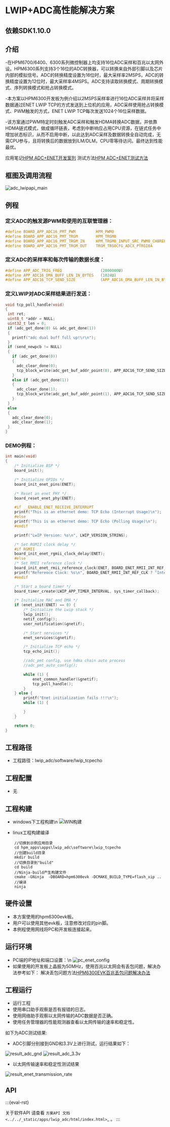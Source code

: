 # LWIP+ADC高性能解决方案

## 依赖SDK1.10.0

## 介绍

-在HPM6700/6400、6300系列微控制器上均支持16位ADC采样和百兆以太网外设。HPM6300系列支持3个16位的ADC转换器，可以转换来自外部引脚以及芯片内部的模拟信号。ADC的转换精度设置为16位时，最大采样率2MSPS，ADC的转换精度设置为12位时，最大采样率4MSPS。ADC支持读取转换模式、周期转换模式、序列转换模式和抢占转换模式。

-本方案以HPM6300开发板为例介绍以2MSPS采样率进行16位ADC采样并将采样数据通过ENET LWIP TCP的方式发送到上位机的应用，ADC采样使用抢占转换模式、PWM触发的方式，ENET LWIP TCP每次发送1024个16位采样数据。

-该方案通过PWM特定时刻触发ADC采样和触发HDMA转换ADC数据，并依靠HDMA链式模式，做成循环链表，考虑到中断响应占用CPU资源，在链式任务中增加状态标识，从而不启用中断，以此达到ADC采样及数据转换全自动完成，无需CPU参与，且将转换后的数据放到ILM/DLM，CPU零等待访问。最终达到性能最优。

应用笔记[HPM ADC+ENET开发案列](doc/HPM_ADC+ENET开发案例_V1.1.pdf)
测试方法[HPM ADC+ENET测试方法](doc/HPM_ADC_LWIP测试方法.pdf)

## 框图及调用流程

![adc_lwipapi_main](doc/api/assets/ADC_LWIPAPI_main.png)

## 例程


### 定义ADC的触发源PWM和使用的互联管理器：
```c
#define BOARD_APP_ADC16_PMT_PWM         HPM_PWM0
#define BOARD_APP_ADC16_PMT_TRGM        HPM_TRGM0
#define BOARD_APP_ADC16_PMT_TRGM_IN     HPM_TRGM0_INPUT_SRC_PWM0_CH8REF
#define BOARD_APP_ADC16_PMT_TRGM_OUT    TRGM_TRGOCFG_ADCX_PTRGI0A

```
### 定义ADC的采样率和每次传输的数据长度：
```c
#define APP_ADC_TRIG_FREQ                 (2000000U)
#define APP_ADC16_DMA_BUFF_LEN_IN_BYTES   (1024U)
#define APP_ADC16_TCP_SEND_SIZE           (APP_ADC16_DMA_BUFF_LEN_IN_BYTES*sizeof(uint16_t))

```

### 定义LWIP对ADC采样结果进行发送：
```c
void tcp_poll_handle(void)
{
 int ret;
 uint8_t *addr = NULL;
 uint32_t len = 0;
 if (adc_get_done(0) && adc_get_done(1))
 {
   printf("adc dual buff full up!\r\n");
 }
 if (send_newpcb != NULL)
 {
   if (adc_get_done(0))
   {
     adc_clear_done(0);
     tcp_block_write(adc_get_buf_addr_point(0), APP_ADC16_TCP_SEND_SIZE);
   }
   else if (adc_get_done(1))
   {
     adc_clear_done(1);
     tcp_block_write(adc_get_buf_addr_point(1), APP_ADC16_TCP_SEND_SIZE);
   }
 }
 else
 {
   adc_clear_done(0);
   adc_clear_done(1);
 }
}
```

### DEMO例程：
```c
int main(void)
{
    /* Initialize BSP */
    board_init();

    /* Initialize GPIOs */
    board_init_enet_pins(ENET);

    /* Reset an enet PHY */
    board_reset_enet_phy(ENET);

    #if __ENABLE_ENET_RECEIVE_INTERRUPT
    printf("This is an ethernet demo: TCP Echo (Interrupt Usage)\n");
    #else
    printf("This is an ethernet demo: TCP Echo (Polling Usage)\n");
    #endif

    printf("LwIP Version: %s\n", LWIP_VERSION_STRING);

    /* Set RGMII clock delay */
    #if RGMII
    board_init_enet_rgmii_clock_delay(ENET);
    #else
    /* Set RMII reference clock */
    board_init_enet_rmii_reference_clock(ENET, BOARD_ENET_RMII_INT_REF_CLK);
    printf("Reference Clock: %s\n", BOARD_ENET_RMII_INT_REF_CLK ? "Internal Clock" : "External Clock");
    #endif

    /* Start a board timer */
    board_timer_create(LWIP_APP_TIMER_INTERVAL, sys_timer_callback);

    /* Initialize MAC and DMA */
    if (enet_init(ENET) == 0) {
        /* Initialize the Lwip stack */
        lwip_init();
        netif_config();
        user_notification(&gnetif);

        /* Start services */
        enet_services(&gnetif);

        /* Initialize TCP echo */
        tcp_echo_init();

        //adc_pmt config, use hdma chain auto process
        //adc_pmt_auto_config();

        while (1) {
            enet_common_handler(&gnetif);
            tcp_poll_handle();
        }
    } else {
        printf("Enet initialization fails !!!\n");
        while (1) {

        }
    }

    return 0;
}
```
## 工程路径

- 工程路径：lwip_adc/software/lwip_tcpecho


## 工程配置

- 无

## 工程构建
- windows下工程构建\n
![WIN构建](doc/api/assets/windows_lwip_adc_build.png)

- linux工程构建编译
```shell
    //切换到示例应用目录
    cd hpm_apps\apps\lwip_adc\software\lwip_tcpecho
    //创建build目录
    mkdir build
    //切换目录到"build"
    cd build
    //Ninja-build产生构建文件
    cmake -GNinja  -DBOARD=hpm6300evk -DCMAKE_BUILD_TYPE=flash_xip ..
    //编译
    ninja
  ```

## 硬件设置
- 本方案使用的hpm6300evk板。
- 用户可以使用其他evk板，注意修改对应的pin脚。
- 本例程使用网线将PC和开发板连接起来。

## 运行环境
- PC端的IP地址和端口设置：\n
![pc_enet_config](doc/api/assets/enet_config.png)
- 如果使用的开发板上晶振为50MHz，使用百兆以太网会有丢包问题，解决办法参考如下：
解决丢包问题方法[HPM6300EVK百兆丢包问题解决办法](doc/HPM6300EVK百兆丢包问题解决办法.pdf)

## 工程运行

- 运行工程
- 使用串口助手观察是否有报错的日志。
- 使用网络助手观察以太网传输的ADC数据是否正确。
- 使用任务管理器的性能观测器查看以太网传输的速率和稳定性。

如下为ADC测试结果:
- ADC引脚分别接到GND和3.3V上进行测试，运行结果如下：

![result_adc_gnd](doc/api/assets/result_adc_gnd.png)
![result_adc_3.3v](doc/api/assets/result_adc_3.3V.png)

- 以太网传输速率和稳定性测试结果

![result_enet_transmission_rate](doc/api/assets/result_enet_transmission_rate.png)


## API

:::{eval-rst}

关于软件API 请查看 `方案API 文档 <../../_static/apps/lwip_adc/html/index.html>`_ 。
:::
